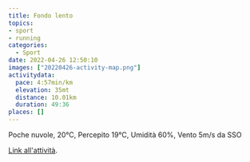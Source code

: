 ```yaml
---
title: Fondo lento
topics:
- sport
- running
categories: 
  - Sport
date: 2022-04-26 12:50:10
images: ["20220426-activity-map.png"]
activitydata:
  pace: 4:57min/km
  elevation: 35mt
  distance: 10.01km
  duration: 49:36
places: []
---
```


Poche nuvole, 20°C, Percepito 19°C, Umidità 60%, Vento 5m/s da SSO

<!--more-->

<!-- {{< figure src="20220426-activity-map.png" title="map" >}} -->

<!-- {% strava id:7043190284 embedId:f52d74fd77dcc6535ecd28a0475b63ba3673f96d %} -->

[Link all'attività](https://strava.com/activities/7043190284).
